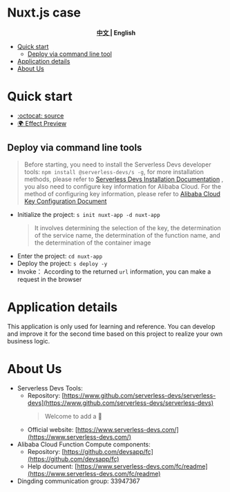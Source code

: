 # Nuxt.js case

<toc>

<p align="center"><b> <a href="./readme.md"> 中文 </a> | English </b></p>

- [Quick start](#Quick-start)
    - [Deploy via command line tool](#Deploy-via-command-line-tools)
- [Application details](#Application-details)
- [About Us](#About-Us)

</toc>

# Quick start

- [:octocat: source](https://github.com/devsapp/start-web-framework/tree/master/web-framework/nodejs/nodejs-runtime/nuxt-spa/src)
- [:earth_africa: Effect Preview](http://nuxt-spa.web-framework.1583208943291465.cn-shenzhen.fc.devsapp.net/)

## Deploy via command line tools

> Before starting, you need to install the Serverless Devs developer tools: `npm install @serverless-devs/s -g`, for more installation methods, please refer to [Serverless Devs Installation Documentation](https://www.serverless-devs.com/serverless-devs/install) , you also need to configure key information for Alibaba Cloud. For the method of configuring key information, please refer to [Alibaba Cloud Key Configuration Document](https://www.serverless-devs.com/fc/config)
- Initialize the project: `s init nuxt-app -d nuxt-app`
    > It involves determining the selection of the key, the determination of the service name, the determination of the function name, and the determination of the container image
- Enter the project: `cd nuxt-app`
- Deploy the project: `s deploy -y`
- Invoke： According to the returned `url` information, you can make a request in the browser

# Application details
This application is only used for learning and reference. You can develop and improve it for the second time based on this project to realize your own business logic.

# About Us
- Serverless Devs Tools:
    - Repository: [https://www.github.com/serverless-devs/serverless-devs](https://www.github.com/serverless-devs/serverless-devs)
      > Welcome to add a :star2:
    - Official website: [https://www.serverless-devs.com/](https://www.serverless-devs.com/)
- Alibaba Cloud Function Compute components:
    - Repository: [https://github.com/devsapp/fc](https://github.com/devsapp/fc)
    - Help document: [https://www.serverless-devs.com/fc/readme](https://www.serverless-devs.com/fc/readme)
- Dingding communication group: 33947367
